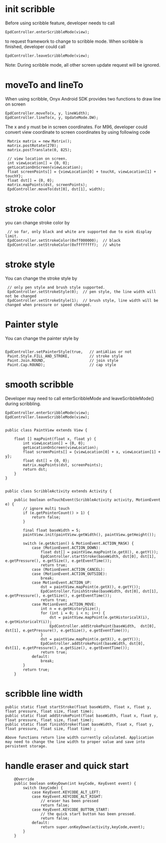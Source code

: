 # init scribble 

Before using scribble feature, developer needs to call 

```
EpdController.enterScribbleMode(view);
```
to request framework to change to scribble mode. When scribble is finished, developer could call

```
EpdController.leaveScribbleMode(view);
```

Note: During scribble mode, all other screen update request will be ignored.


# moveTo and lineTo

When using scribble, Onyx Android SDK provides two functions to draw line on screen

```
EpdController.moveTo(x, y, lineWidth);
EpdController.lineTo(x, y, UpdateMode.DW);
```

The x and y must be in screen coordinates. For M96, developer could convert view coordinate to screen coordinates by using following code

```
 Matrix matrix = new Matrix();
 matrix.postRotate(270);
 matrix.postTranslate(0, 825);
 
 // view location on screen.
 int viewLocation[] = {0, 0};
 getLocationOnScreen(viewLocation);
 float screenPoints[] = {viewLocation[0] + touchX, viewLocation[1] + touchY};
 float dst[] = {0, 0};
 matrix.mapPoints(dst, screenPoints);
 EpdController.moveTo(dst[0], dst[1], width);
```

# stroke color 

you can change stroke color by 

```
 // so far, only black and white are supported due to eink display limit.
 EpdController.setStrokeColor(0xff000000);  // black
 EpdController.setStrokeColor(0xffffffff);  // white

```

# stroke style
You can change the stroke style by 

```
 // only pen style and brush style supported.
 EpdController.setStrokeStyle(0);  // pen style, the line width will not be changed
 EpdController.setStrokeStyle(1);  // brush style, line width will be changed when pressure or speed changed.

```

# Painter style

You can change the painter style by 

```

EpdController.setPainterStyle(true,   // antiAlias or not
 Paint.Style.FILL_AND_STROKE,         // stroke style
 Paint.Join.ROUND,                    // join style
 Paint.Cap.ROUND);                    // cap style

```

smooth scribble
=============================

Developer may need to call enterScribbleMode and leaveScribbleMode() during scribbling. 

```
EpdController.enterScribbleMode(view);
EpdController.leaveScribbleMode(view);

```
```

public class PaintView extends View {

    float [] mapPoint(float x, float y) {
        int viewLocation[] = {0, 0};
        getLocationOnScreen(viewLocation);
        float screenPoints[] = {viewLocation[0] + x, viewLocation[1] + y};
        float dst[] = {0, 0};
        matrix.mapPoints(dst, screenPoints);
        return dst;
    }
}


public class ScribbleActivity extends Activity {

    public boolean onTouchEvent(ScribbleActivity activity, MotionEvent e) {
        // ignore multi touch
        if (e.getPointerCount() > 1) {
            return false;
        }

        final float baseWidth = 5;
        paintView.init(paintView.getWidth(), paintView.getHeight());

        switch (e.getAction() & MotionEvent.ACTION_MASK) {
            case (MotionEvent.ACTION_DOWN):
                float dst[] = paintView.mapPoint(e.getX(), e.getY());
                EpdController.startStroke(baseWidth, dst[0], dst[1], e.getPressure(), e.getSize(), e.getEventTime());
                return true;
            case (MotionEvent.ACTION_CANCEL):
            case (MotionEvent.ACTION_OUTSIDE):
                break;
            case MotionEvent.ACTION_UP:
                dst = paintView.mapPoint(e.getX(), e.getY());
                EpdController.finishStroke(baseWidth, dst[0], dst[1], e.getPressure(), e.getSize(), e.getEventTime());
                return true;
            case MotionEvent.ACTION_MOVE:
                int n = e.getHistorySize();
                for (int i = 0; i < n; i++) {
                    dst = paintView.mapPoint(e.getHistoricalX(i), e.getHistoricalY(i));
                    EpdController.addStrokePoint(baseWidth,  dst[0], dst[1], e.getPressure(), e.getSize(), e.getEventTime());
                }
                dst = paintView.mapPoint(e.getX(), e.getY());
                EpdController.addStrokePoint(baseWidth, dst[0], dst[1], e.getPressure(), e.getSize(), e.getEventTime());
                return true;
            default:
                break;
        }
        return true;
    }

```

# scribble line width

```
public static float startStroke(float baseWidth, float x, float y, float pressure, float size, float time);
public static float addStrokePoint(float baseWidth, float x, float y, float pressure, float size, float time);
public static float finishStroke(float baseWidth, float x, float y, float pressure, float size, float time) ;

Above functions return line width currently calculated. Application may need to change the line width to proper value and save into persistent storage.

```


# handle eraser and quick start

```
    @Override
    public boolean onKeyDown(int keyCode, KeyEvent event) {
        switch (keyCode) {
            case KeyEvent.KEYCODE_ALT_LEFT:
            case KeyEvent.KEYCODE_ALT_RIGHT:
                // eraser has been pressed
                return false;
            case KeyEvent.KEYCODE_BUTTON_START:
                // the quick start button has been pressed.
                return false;
            default:
                return super.onKeyDown(activity,keyCode,event);
        }
    }
```

